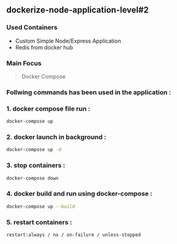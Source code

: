 ## dockerize-node-application-level#2

### Used Containers
  *  Custom Simple Node/Express Application
  *  Redis from docker hub
  
### Main Focus
  > Docker Compose

### Follwing commands has been used in the application : 

### 1. docker compose file run : 
```bash
docker-compose up
```

### 2. docker launch in background : 
```bash
docker-compose up -d
```

### 3. stop containers :
```bash
docker-compose down
```

### 4. docker build and run using docker-compose : 
```bash
docker-compose up --build 
```

### 5. restart containers :
```bash
restart:always / no / on-failure / unless-stopped 
```
